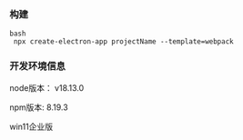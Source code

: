 ### 构建

```
bash
 npx create-electron-app projectName --template=webpack
```

### 开发环境信息

node版本： v18.13.0

npm版本: 8.19.3

win11企业版
